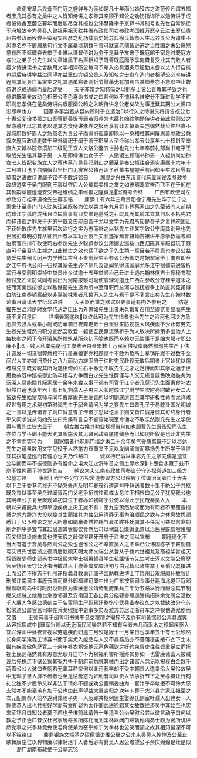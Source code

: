<!-- { "loadSidebar": true } -->
　　命词宠章后先叠至门庭之盛鲜与为俪如是凡十年而公始殁古之洪范传凡谓五福者庶几其悉有之吴中之人皆知侍讲之孝养其亲顾不知公之劝饬指诲所以勉侍讲于成者惓惓备至葢讫暮年而后能尽食其报也公讳慧隆字子京藓书其别号也先世自常熟迁于府城故今为吴县人曽祖宪祖天秩并赠布政使司右参政考国维万厯辛丑进士歴任贵州右参政而殁尝平蛮冦安邦彦之乱功载前史妣苏氏徐氏皆恭人生母齐氏公为诸生不尚虚名亦不屑屑章句行文不属稾顷刻数千言可就诸老儒皆逊避之当胜国之末公愀然意有所不惬輙弃去举子业惟以课督侍讲为务于是延予友宋子既庭舘于家是时既庭方与公之弟子长先生以文章雄吴下名声相埒予既善既庭而予季南賮复受业其门数人者晨夕侍讲读书之舍数用文学相淬砺公每肃予辈入必具酒炙示殷勤未尝以丈人行自抗也嗣后侍讲学益进闻望亦益重四方钜公贵人及知名之士舟车造门者相望公必率侍讲迓劳其间身自备賔主之礼其遇单寒者则折节慰藉尤有加焉虽甚烦费亦不怠以中止故侍讲讫成通儒而最后遂受
　　天子非常之知特简之以魁多士皆公善教其子致之也侍讲既第亲故动色相贺公不色喜诒书戒之曰若何以不愧科名惟安分不躁进勤学不旷职则忠孝俱在是矣侍讲内艰服阕公趋之入朝侍讲念公老矣故为事迁延其期公大愠曰忠即孝也方
　　国家多事岂若从容内顾时乎立遣治以行久之侍讲又将请告祝公七十夀公复诒书报之曰吾彊徤善饭毋庸若归养为也葢其始终勉励侍讲者若此然则公之优游暮年以忘其老以遂其志食侍讲孝养之报而享有此五福者夫岂偶然哉公性坦直不设城府数好周人之急虽名为贵公子而弱冠孤露即能以一身榰柱其间屡思慕参政公悉叙次歴官政绩走数千里外请祀于闽于浙于黔吴人至今称公孝云公享年七十积封至奉直大夫翰林院修撰加二级配王宜人文恪公鏊五世孙也先公七年卒前礼部尚书宛平王敬哉先生铭其墓子男一人彤即侍讲也女子子一人适诸生顾瑞书孙男一人祖龄尚幼孙女七人皆配名族宜人之葬也墓在吴县邓尉山之麓至是奉公柩往合焉实康熈十六年十二月某日也予自病假归里杜门无賔客公独再诣予苕蕐书屋握手劳问如平生欢且辱有奬借之语故侍讲属予铭予不敢辞铭曰
　　溯缪之兴由东汉晋代有显闻爰及参政参政剙迹实于吴门服勤王事以啓后人公载其美播之堂之如彼鹓鸾宜奋而飞不在于躬在其哲嗣章服煌煌安受帝祉维绩之丰维报之隆藏是室夀考令终
　　广西布政使司左参政分守桂平道徐先生墓志铭
　　康熈十有六年三月贵阳徐宁庵先生卒于江宁之寓舍讣至吴门门人沈某汪某既各为位以哭其年九月将卜葬蔡家山之先茔诸门人前期防葬江宁孤时成拜且泣曰襄事有日矣维是墓隧之石既具而其辞未立其何以不朽先君而释诸孤之罪戾于无穷乎既又告琬曰吾子尤以文学为先君所知是吾子之责也琬固让不获始敢序先生族里官次治行之实为志而继之以铭先生讳某字致公宁庵其别号也先世居彭城明初有从征贵州者以军功世授千夫长遂家焉曽祖廸吉祖讲平原学教谕考卿伯累官四川布政使司右参议先生少聪頴参议公用御史廵按山西归陈其车服器玩于庭直可千金召先生视之曰此稽古之效也孺子欲之乎先生稍一寓目若不屑意也参议公益竒爱先生稍长闭戸力学博知古今不专尚经生业参议公为御史时始挈家侨于南京即今之江宁府也公间一归视其家先生必侍侧凡议论闻见得诸家庭尤多江宁宿儒前进皆折辈行与交前明崇祯中举贵州乡试逾十五年举顺治己丑进士选内翰林庶吉士授秘书院检讨充乙未防试同考官出为河南按察司副使管理河道迁广西左参政分守桂平道未之任而河南廵按御史以私憾衔先生遂为所中至落职而总河与廵抚者争上防直其寃甫得白防江南奏销案起以非辜被株累者凡数万人先生与焉于是不复言出矣先生在翰林数论事且请译大学衍义进讲
　　天子器而重之欲试以吏事适有内外参用之
　　防遂擢先生治河是时文学侍从之臣出为外僚如先生比者未久輙复召用至卿贰贵显而先生竟不复召是后
　　世祖晏驾遂坎以终此可为先生惜者也当先生之治河也河决方急悉屛去驺从或乘小舸或防单骑日夜奔走数十百里往来防视虽大风疾雨不少止有劳先生者先生慨然曰职分宜然吾敢爱一躯使吾民飘流荡析乎为人敏决所持策多出他人上每秋冬之间下令开濬某所修筑某所众初不喻也既而卒赖以无败事于是始大服守职公廉不以一钱入私橐先是河工嵗费至白金累数十万民间供役率骚然烦怨先生严于估计调发一切诸宿弊悉格不行虽豪猾吏亦相顾缩手不敢为欺所上奏销册嵗不过数千金间兴大工亦减旧费什之八九而功力雄固倍于往时吏民赴役无敢后期者上官始犹以儒者易先生既旁睨其所为遂相倚如左右手葢无不叹先生之才之足恃而知其学之通于世用也故既中廵按御史防卒相与力争而白之先生性醇谨与人交无疾言遽色晩嵗益务为沉深人莫能闚其际家居十余年未尝以事干谒有司官于江宁者几莫识先生面素食补衣怡然自适也享年六十有七配刘孺人子男三人长时成江宁附学生次时亮时敏孙女二人皆幼先生始宦京师与同年曹厚庵先生友善所以切劘底厉甚至其学研极性命而尤详求经世有用之术琬初第时谒先生于邸舍请问为学之要先生曰昔孔子于易乾卦即发明诚之一言以是传诸曽子则曰诚意曽子传诸子思以讫孟子则又皆曰诚身诚其可终身行者乎又问求诚从何始先生曰先儒有言自不妄语始琬至今诵之不敢忘然则充先生之学使得与曹先生皆大显于
　　朝左推右挽其勲业规模当何如也顾曹先生既蚤殁而先生亦位与学不副不能大究其所施设其见诸官政者厪厪绪余而巳如琬所叙是也此非先生之不幸而实可为
　　国家惜者也琬厠门墙之末二十余年矣气昏质驽既不足以尽达先生之蕴虽数用文字见役于人然笔力衰薾又不足以发幽阐微而暴扬先生所学于当世宜其执笔逡廵而有愧心也夫乃作铭曰
　　诚以持巳诚以事君先生之学先儒是遵宜公与卿而卒不振德则多有惟命之屯大江之浒牛首之侧土厚水深卜墨食永藏于兹不崩不蚀俾而子孙世逢其吉
　　朝议大夫江南布政使司参议分守苏松常道加三级方公墓志铭
　　康熈十六年冬分守苏松常道参议方公以疾殁于位阖治闻者自士大夫以下至于委巷老稚无不恸哭失声及明年春丧行遮道号呼拜送者数十里不絶公子共枢既免丧以事至吴舟过阊胥两门父老争招携往观或太息泣下相告曰见公子犹见我公也其明年公子复至聚观如初其泣下者亦如初嗟乎公何以得此于民哉葢吴人入
　　本朝以来甫脱兵火即旱潦疾疠之灾无嵗不有十室九空萧然愁叹而为有司者不思覆露拊循之术方剙兴大役以朘其生而摧其力独公用清静无事为治顺民之欲与之休息故舆颂悉归于公予尝论之吴人所患如病羸者然神耗气衰虽峻补犹虞其不任况可益以苦寒刻削之剂乎是宜节其起居调其衣服饮食然后可以稍延公能得此意以治民民既翕然悦服而又惜其设施未竟也傥天假之龄俾得建牙开府于江淮之间以宣布
　　朝廷德化不当大有造于吾吴与然则公之殁也岂惟公之不幸直吴人之不幸已公讳国栋字干霄别自号艾贤先世居浙之德清后徙顺天明太师文端公从哲从子也六世祖允及髙祖华曾祖天叙皆赠少师吏部尚书中极殿大学士祖希哲县学生私諡恬节先生考士淳以文端公廕歴官至饶州太守公读书明敏过人十嵗善属文顺治初与伯兄皆以诸生举于乡伯兄既掇进士而公连不得志于礼闱遂授蠡县教谕迁国子监助教进博士丁饶州公艰服阕补故官迁刑部江南司主事歴云南司员外郎福建司郎中出为广东按察司佥事分廵海北道巨寇邓耀盘踞海岛中时时出没剽掠为雷廉患公请诸制府集兵三千分五路以行而躬总其节制继又虑贼之他跳也急檄邻道及安南国王各出兵分搤要害耀遂受擒招徕余党所全活数千人廉人争感公德刻主于名宦祠生尸祝焉迁整饬宁武兵备参议久之以裁缺改分守苏松常道公屡官监司率在兵戈俶扰中更事多矣及涖苏苏居江浙舟车之冲视他道尤剧而又值
　　王师有事于闽粤羽书旁午刍茭糗粮之需猝不及办有司皆惴恐公素具成筭从容指挥咸中窾军兴赖以无乏而民间晏然若不知有兵者未几而采木之役起疾驱入宜兴深山中昼夜督视以劳遘疾而归逾三月殁是嵗十一月某日也享年五十有七公颀然长身问学淹雅工诗喜书而于奕尤入能品与人交不翕翕热亦不落落凉虽接布衣下士未尝有疾言傲色歴官三十余年补衣粝饭絶无声色蒱饮之好约束胥吏往往皆重足立而抚视士民则蔼然具有恩意尤耿介自守不为祸福利害所摇终其身如一也雷廉诸富人被贼诬后先株连下狱公察其寃力争于制府前悉脱其械而出之诸富人念无以报裒白金数千两夀公公大骇曰吾悯若无辜耳若奈何以此汚我卒却不受中朝贵人遣幸伶入吴伶故吴中无赖子里人屏不齿者也至是怙势恣为奸利有司以贵人故争折节下之至与揖让行钧礼公独不少屈伶又以非法干请亦不聼或劝公盍稍委曲为一官计乎卒峻拒不可伶大怒去然亦不能毫毛有加于公也由此声望益大重丧归之次年卜葬于大兴县方家庄祖茔之次元配贾恭人前卒遂祔葬焉子男一人辰即共枢例监生娶徐氏侧室叶孺人出也女一人殇贾恭人出也共枢好学而有文所娶为太仆卿武进徐君某女故数往还吴中其始至也实来征铭且曰知公者莫子若也予惟前此请告十年适当公治吴时公尝以微言动予曰何以教之予正色曰昔汉杜密家居每多所陈托而刘季林以闭门埽轨称清髙士颇为密所讥评然党事之兴季林竟免使君将使某为密乎抑宁为季林也公笑而颔之故其相知最深不可以不铭铭曰
　　鼎鼎钜族文端基之硕儒循吏惟公继之公未来吴吴人惶惶及公至止歌舞康庄仁以矜物廉以律躬活千人者后必有封吴人思公瞻望公子余庆绵绵是续是似
　　湖广湖南布政使于公墓志铭
